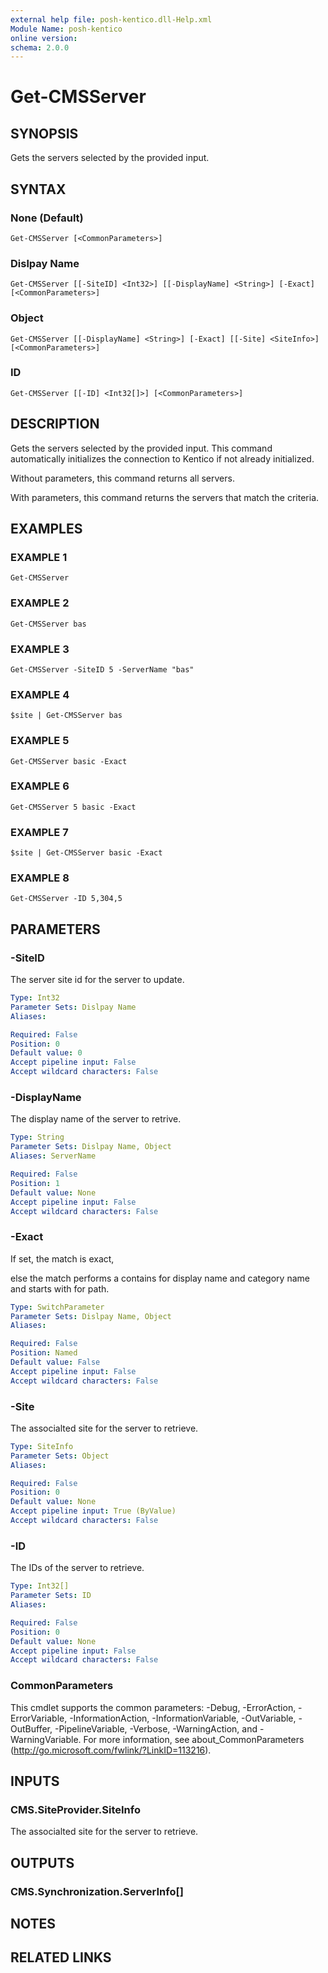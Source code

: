 ```yaml
---
external help file: posh-kentico.dll-Help.xml
Module Name: posh-kentico
online version:
schema: 2.0.0
---
```


# Get-CMSServer

## SYNOPSIS
Gets the servers selected by the provided input.

## SYNTAX

### None (Default)
```
Get-CMSServer [<CommonParameters>]
```

### Dislpay Name
```
Get-CMSServer [[-SiteID] <Int32>] [[-DisplayName] <String>] [-Exact] [<CommonParameters>]
```

### Object
```
Get-CMSServer [[-DisplayName] <String>] [-Exact] [[-Site] <SiteInfo>] [<CommonParameters>]
```

### ID
```
Get-CMSServer [[-ID] <Int32[]>] [<CommonParameters>]
```

## DESCRIPTION
Gets the servers selected by the provided input.
This command automatically initializes the connection to Kentico if not already initialized.

Without parameters, this command returns all servers.

With parameters, this command returns the servers that match the criteria.

## EXAMPLES

### EXAMPLE 1
```
Get-CMSServer
```

### EXAMPLE 2
```
Get-CMSServer bas
```

### EXAMPLE 3
```
Get-CMSServer -SiteID 5 -ServerName "bas"
```

### EXAMPLE 4
```
$site | Get-CMSServer bas
```

### EXAMPLE 5
```
Get-CMSServer basic -Exact
```

### EXAMPLE 6
```
Get-CMSServer 5 basic -Exact
```

### EXAMPLE 7
```
$site | Get-CMSServer basic -Exact
```

### EXAMPLE 8
```
Get-CMSServer -ID 5,304,5
```

## PARAMETERS

### -SiteID
The server site id for the server to update.

```yaml
Type: Int32
Parameter Sets: Dislpay Name
Aliases:

Required: False
Position: 0
Default value: 0
Accept pipeline input: False
Accept wildcard characters: False
```

### -DisplayName
The display name of the server to retrive.

```yaml
Type: String
Parameter Sets: Dislpay Name, Object
Aliases: ServerName

Required: False
Position: 1
Default value: None
Accept pipeline input: False
Accept wildcard characters: False
```

### -Exact
If set, the match is exact,

else the match performs a contains for display name and category name and starts with for path.

```yaml
Type: SwitchParameter
Parameter Sets: Dislpay Name, Object
Aliases:

Required: False
Position: Named
Default value: False
Accept pipeline input: False
Accept wildcard characters: False
```

### -Site
The associalted site for the server to retrieve.

```yaml
Type: SiteInfo
Parameter Sets: Object
Aliases:

Required: False
Position: 0
Default value: None
Accept pipeline input: True (ByValue)
Accept wildcard characters: False
```

### -ID
The IDs of the server to retrieve.

```yaml
Type: Int32[]
Parameter Sets: ID
Aliases:

Required: False
Position: 0
Default value: None
Accept pipeline input: False
Accept wildcard characters: False
```

### CommonParameters
This cmdlet supports the common parameters: -Debug, -ErrorAction, -ErrorVariable, -InformationAction, -InformationVariable, -OutVariable, -OutBuffer, -PipelineVariable, -Verbose, -WarningAction, and -WarningVariable.
For more information, see about_CommonParameters (http://go.microsoft.com/fwlink/?LinkID=113216).

## INPUTS

### CMS.SiteProvider.SiteInfo
The associalted site for the server to retrieve.

## OUTPUTS

### CMS.Synchronization.ServerInfo[]

## NOTES

## RELATED LINKS
